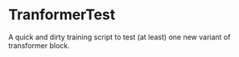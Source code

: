 # TranformerTest
A quick and dirty training script to test (at least) one new variant of transformer block. 
